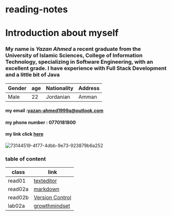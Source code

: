 # reading-notes
# Introduction about myself 
### My name is _**Yazan Ahmed**_  a recent graduate from the University of Islamic Sciences, College of Information Technology, specializing in **Software Engineering**, with an **excellent grade**. I have experience with Full Stack Development and a little bit of Java


Gender | age | Nationality | Address
------------ | ------------- | ------------- | -------------
Male | 22| Jordanian | Amman



#### my email :yazan-ahmed1999a@outlook.com

#### my phone number : 0770181800

#### my link click  [here](https://github.com/YazanAhmad18)
![73144519-4f77-4dbb-9e73-923879b6a252](https://user-images.githubusercontent.com/81154212/112147510-76182e80-8be5-11eb-8d2e-458d67eae2ce.jpg)



### table of content

class        |           link  
------------ | ------------- 
read01       |   [texteditor](read01.md)
read02a      |   [markdown](read02a.md)
read02b      |   [Version Control ](read02b.md)
lab02a |   [growthmindset](GrowthMindset.md)







